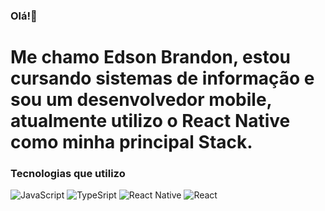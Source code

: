 ### Olá!👋
# Me chamo Edson Brandon, estou cursando sistemas de informação e sou um desenvolvedor mobile, atualmente utilizo o React Native como minha principal Stack.
### Tecnologias que utilizo

![JavaScript](https://img.shields.io/badge/JavaScript-F7DF1E?style=for-the-badge&logo=javascript&logoColor=black)
![TypeSript](https://img.shields.io/badge/TypeScript-007ACC?style=for-the-badge&logo=typescript&logoColor=white)
![React Native](https://img.shields.io/badge/React_Native-20232A?style=for-the-badge&logo=react&logoColor=61DAFB)
![React](https://img.shields.io/badge/React-20232A?style=for-the-badge&logo=react&logoColor=61DAFB)

